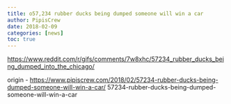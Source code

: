 ```yaml
---
title: o57,234 rubber ducks being dumped someone will win a car
author: PipisCrew
date: 2018-02-09
categories: [news]
toc: true
---
```


https://www.reddit.com/r/gifs/comments/7w8xhc/57234_rubber_ducks_being_dumped_into_the_chicago/

origin - https://www.pipiscrew.com/2018/02/57234-rubber-ducks-being-dumped-someone-will-win-a-car/ 57234-rubber-ducks-being-dumped-someone-will-win-a-car